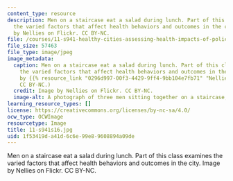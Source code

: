 ```yaml
---
content_type: resource
description: Men on a staircase eat a salad during lunch. Part of this class examines
  the varied factors that affect health behaviors and outcomes in the city. Image
  by Nellies on Flickr. CC BY-NC.
file: /courses/11-s941-healthy-cities-assessing-health-impacts-of-policies-and-plans-spring-2016/1f53419da41d6c6e99e89608894a09de_11-s941s16.jpg
file_size: 57463
file_type: image/jpeg
image_metadata:
  caption: Men on a staircase eat a salad during lunch. Part of this class examines
    the varied factors that affect health behaviors and outcomes in the city. (Image
    by {{% resource_link "0296d997-00f3-4429-9ff4-9bb104e7fb71" "Nellies" %}} on Flickr.
    CC BY-NC.)
  credit: Image by Nellies on Flickr. CC BY-NC.
  image-alt: A photograph of three men sitting together on a staircase, eating salads.
learning_resource_types: []
license: https://creativecommons.org/licenses/by-nc-sa/4.0/
ocw_type: OCWImage
resourcetype: Image
title: 11-s941s16.jpg
uid: 1f53419d-a41d-6c6e-99e8-9608894a09de
---
```

Men on a staircase eat a salad during lunch. Part of this class examines the varied factors that affect health behaviors and outcomes in the city. Image by Nellies on Flickr. CC BY-NC.